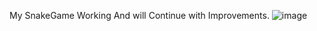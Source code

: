My SnakeGame Working And will Continue with Improvements.
![image](https://github.com/user-attachments/assets/79fac0d2-70a7-4350-bc94-d1a11457ea00)
